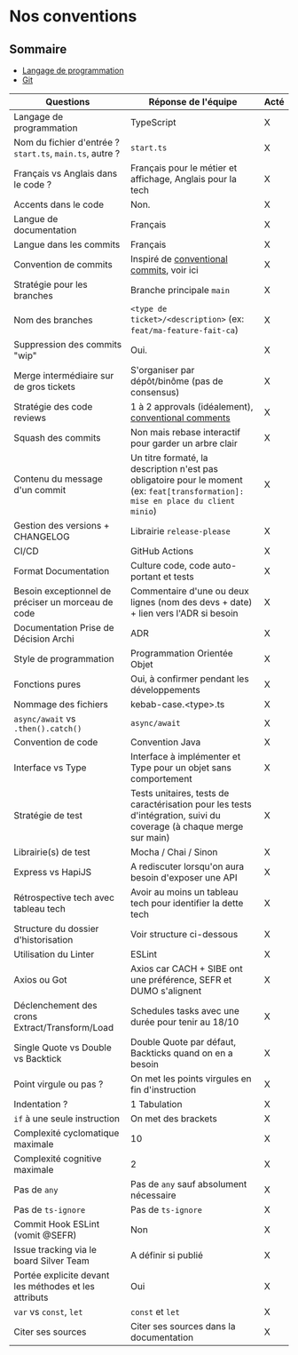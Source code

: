 # Nos conventions

## Sommaire

* [Langage de programmation](docs/conventions/langage-de-programmation.md)
* [Git](docs/conventions/git.md)

| Questions                                                | Réponse de l'équipe                                                                                                               | Acté |  
|----------------------------------------------------------|-----------------------------------------------------------------------------------------------------------------------------------|------|
| Langage de programmation                                 | TypeScript                                                                                                                        | X    |
| Nom du fichier d'entrée ? `start.ts`, `main.ts`, autre ? | `start.ts`                                                                                                                        | X    |
| Français vs Anglais dans le code ?                       | Français pour le métier et affichage, Anglais pour la tech                                                                        | X    | 
| Accents dans le code                                     | Non.                                                                                                                              | X    |
| Langue de documentation                                  | Français                                                                                                                          | X    |
| Langue dans les commits                                  | Français                                                                                                                          | X    |
| Convention de commits                                    | Inspiré de [conventional commits](https://www.conventionalcommits.org/en/v1.0.0/), voir ici                                       | X    |
| Stratégie pour les branches                              | Branche principale `main`                                                                                                         | X    |
| Nom des branches                                         | `<type de ticket>/<description>` (ex: `feat/ma-feature-fait-ca`)                                                                  | X    |
| Suppression des commits "wip"                            | Oui.                                                                                                                              | X    |
| Merge intermédiaire sur de gros tickets                  | S'organiser par dépôt/binôme (pas de consensus)                                                                                   | X    |
| Stratégie des code reviews                               | 1 à 2 approvals (idéalement), [conventional comments](https://conventionalcomments.org/)                                          | X    |
| Squash des commits                                       | Non mais rebase interactif pour garder un arbre clair                                                                             | X    |
| Contenu du message d'un commit                           | Un titre formaté, la description n'est pas obligatoire pour le moment (ex: `feat[transformation]: mise en place du client minio`) | X    |
| Gestion des versions + CHANGELOG                         | Librairie `release-please`                                                                                                        | X    |
| CI/CD                                                    | GitHub Actions                                                                                                                    | X    |
| Format Documentation                                     | Culture code, code auto-portant et tests                                                                                          | X    |
| Besoin exceptionnel de préciser un morceau de code       | Commentaire d'une ou deux lignes (nom des devs + date) + lien vers l'ADR si besoin                                                | X    |
| Documentation Prise de Décision Archi                    | ADR                                                                                                                               | X    |
| Style de programmation                                   | Programmation Orientée Objet                                                                                                      | X    |
| Fonctions pures                                          | Oui, à confirmer pendant les développements                                                                                       | X    |
| Nommage des fichiers                                     | kebab-case.\<type\>.ts                                                                                                            | X    |
| `async/await` vs `.then().catch()`                       | `async/await`                                                                                                                     | X    |
| Convention de code                                       | Convention Java                                                                                                                   | X    |
| Interface vs Type                                        | Interface à implémenter et Type pour un objet sans comportement                                                                   | X    |
| Stratégie de test                                        | Tests unitaires, tests de caractérisation pour les tests d'intégration, suivi du coverage (à chaque merge sur main)               | X    |
| Librairie(s) de test                                     | Mocha / Chai / Sinon                                                                                                              | X    |
| Express vs HapiJS                                        | A rediscuter lorsqu'on aura besoin d'exposer une API                                                                              | X    |
| Rétrospective tech avec tableau tech                     | Avoir au moins un tableau tech pour identifier la dette tech                                                                      | X    |
| Structure du dossier d'historisation                     | Voir structure ci-dessous                                                                                                         | X    |
| Utilisation du Linter                                    | ESLint                                                                                                                            | X    |
| Axios ou Got                                             | Axios car CACH + SIBE ont une préférence, SEFR et DUMO s'alignent                                                                 | X    |
| Déclenchement des crons Extract/Transform/Load           | Schedules tasks avec une durée pour tenir au 18/10                                                                                | X    |
| Single Quote vs Double vs Backtick                       | Double Quote par défaut, Backticks quand on en a besoin                                                                           | X    |
| Point virgule ou pas ?                                   | On met les points virgules en fin d'instruction                                                                                   | X    |
| Indentation ?                                            | 1 Tabulation                                                                                                                      | X    |
| `if` à une seule instruction                             | On met des brackets                                                                                                               | X    |
| Complexité cyclomatique maximale                         | 10                                                                                                                                | X    |
| Complexité cognitive maximale                            | 2                                                                                                                                 | X    |
| Pas de `any`                                             | Pas de `any` sauf absolument nécessaire                                                                                           | X    |
| Pas de `ts-ignore`                                       | Pas de `ts-ignore`                                                                                                                | X    |
| Commit Hook ESLint (vomit @SEFR)                         | Non                                                                                                                               | X    |
| Issue tracking via le board Silver Team                  | A définir si publié                                                                                                               | X    |
| Portée explicite devant les méthodes et les attributs    | Oui                                                                                                                               | X    |
| `var` vs `const`, `let`                                  | `const` et `let`                                                                                                                  | X    |
| Citer ses sources                                        | Citer ses sources dans la documentation                                                                                           | X    | 
